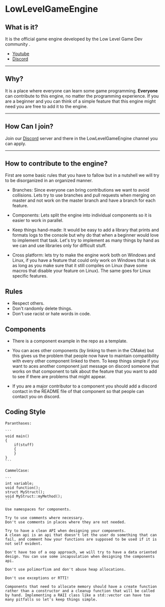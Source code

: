 # LowLevelGameEngine



## What is it?
	
It is the official game engine developed by the Low Level Game Dev community .

* [Youtube](https://www.youtube.com/channelUChkC4u4KdnIDFh9hPqExLDg)
* [Discord](https://discord.gg/eehehsPAka)

---

## Why?

It is a place where everyone can learn some game programming. **Everyone** can contribute to this engine, no matter the programming experience. If you are a beginner and you can think of a simple feature that this engine might need you are free to add it to the engine.

---

## How Can I join?

Join our [Discord](https://discord.gg/eehehsPAka) server and there in the LowLevelGameEngine channel you can apply.

---

## How to contribute to the engine?

First are some basic rules that you have to fallow but in a nutshell we will try to be disorganized in an organized manner. 

- Branches: Since everyone can bring contributions we want to avoid collisions. Lets try to use branches and pull requests when merging on master and not work on the master branch and have a branch for each feature. 

- Components:  Lets split the engine into individual components so it is easier to work in parallel.

- Keep things hand-made: It would be easy to add a library that prints and formats logs to the console but why do that when a beginner would love to implement that task. Let's try to implement as many things by hand as we can and use libraries only for difficult stuff.

- Cross platform: lets try to make the engine work both on Windows and Linux, if you have a feature that could only work on Windows that is ok as long as you make sure that it still compiles on Linux (have some macros that disable your feature on Linux). The same goes for Linux specific features.

## Rules

- Respect others.
- Don't randomly delete things.
- Don't use racist or hate words in code.

## Components

- There is a component example in the repo as a template.

- You can aces other components (by linking to them in the CMake) but this gives us the problem that people now have to maintain compatibility with every other component linked to them. To keep things simple if you want to aces another component just message on discord someone that works on that component to talk about the feature that you want to add to see if there are problems that might appear.
 
- If you are a major contributor to a component you should add a discord contact in the README file of that component so that people can contact you on discord.

## Coding Style

	Paranthases:
	
	```
	void main()
	{
		if(stuff)
		{
		}
	}
	```
>	
	CammelCase:
	
	```
	int variable;
	void function();
	struct MyStruct();
	void MyStruct::myMethod();
	```

>
	Use namespaces for components.

>
	Try to use comments where necessary. 
	Don't use comments in places where they are not needed. 
>
	Try to have a clean API when designing your components. 
	A clean api is an api that doesn't let the user do something that can fail, and comment how your functions are supposed to be used if it is not self evident.
>
	Don't have too of a oop approach, we will try to have a data oriented design. You can use some incapsulation when designing the components api.

>
	Don't use polimorfism and don't abuse heap allocations.

>
	Don't use exceptions or RTTI!

>
	Components that need to allocate memory should have a create function rather than a constructor and a cleanup function that will be called by hand. Implementing a RAII class like a std::vector can have too many pitfalls so let's keep things simple.
